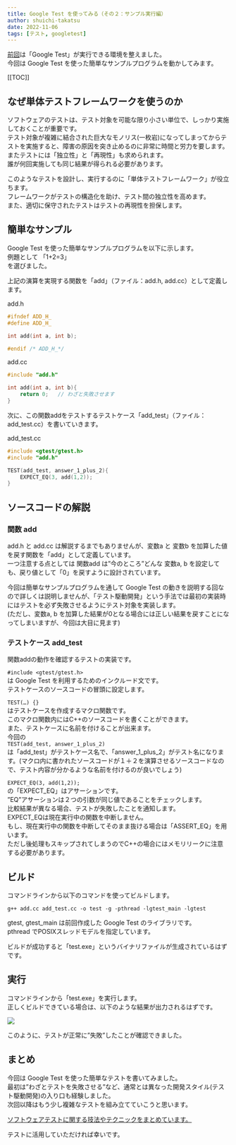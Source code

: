 ```yaml
---
title: Google Test を使ってみる（その２：サンプル実行編）
author: shuichi-takatsu
date: 2022-11-06
tags: [テスト, googletest]
---
```


[前回](/blogs/2022/11/04/google-test-01/)は「Google Test」が実行できる環境を整えました。  
今回は Google Test を使った簡単なサンプルプログラムを動かしてみます。

[[TOC]]

## なぜ単体テストフレームワークを使うのか

ソフトウェアのテストは、テスト対象を可能な限り小さい単位で、しっかり実施しておくことが重要です。  
テスト対象が複雑に結合された巨大なモノリス(一枚岩)になってしまってからテストを実施すると、障害の原因を突き止めるのに非常に時間と労力を要します。  
またテストには「独立性」と「再現性」も求められます。  
誰が何回実施しても同じ結果が得られる必要があります。  

このようなテストを設計し、実行するのに「単体テストフレームワーク」が役立ちます。  
フレームワークがテストの構造化を助け、テスト間の独立性を高めます。  
また、適切に保守されたテストはテストの再現性を担保します。  

## 簡単なサンプル

Google Test を使った簡単なサンプルプログラムを以下に示します。  
例題として
「1+2=3」  
を選びました。

上記の演算を実現する関数を「add」（ファイル：add.h, add.cc）として定義します。  

add.h  
```cpp
#ifndef ADD_H_
#define ADD_H_

int add(int a, int b);

#endif /* ADD_H_*/
```

add.cc
```cpp
#include "add.h"

int add(int a, int b){
    return 0;   // わざと失敗させます
}
```
  
次に、この関数addをテストするテストケース「add_test」（ファイル：add_test.cc）を書いていきます。  

add_test.cc
```cpp
#include <gtest/gtest.h>
#include "add.h"

TEST(add_test, answer_1_plus_2){
    EXPECT_EQ(3, add(1,2));
}
```

## ソースコードの解説

### 関数 add

add.h と add.cc は解説するまでもありませんが、変数a と 変数b を加算した値を戻す関数を「add」として定義しています。  
一つ注意する点としては 関数add は”今のところ”どんな 変数a, b を設定しても、戻り値として「0」を戻すように設計されています。  

今回は簡単なサンプルプログラムを通して Google Test の動きを説明する回なので詳しくは説明しませんが、「テスト駆動開発」という手法では最初の実装時にはテストを必ず失敗させるようにテスト対象を実装します。  
(ただし、変数a, b を加算した結果が0となる場合には正しい結果を戻すことになってしまいますが、今回は大目に見ます)  

### テストケース add_test

関数addの動作を確認するテストの実装です。  

`#include <gtest/gtest.h>`  
は Google Test を利用するためのインクルード文です。  
テストケースのソースコードの冒頭に設定します。  

`TEST(…) {}`  
はテストケースを作成するマクロ関数です。  
このマクロ関数内にはC++のソースコードを書くことができます。  
また、テストケースに名前を付けることが出来ます。   
今回の  
`TEST(add_test, answer_1_plus_2)`  
は「add_test」がテストケース名で、「answer_1_plus_2」がテスト名になります。(マクロ内に書かれたソースコードが１＋２を演算させるソースコードなので、テスト内容が分かるような名前を付けるのが良いでしょう)

`EXPECT_EQ(3, add(1,2));`  
の「EXPECT_EQ」はアサーションです。  
”EQ”アサーションは２つの引数が同じ値であることをチェックします。  
比較結果が異なる場合、テストが失敗したことを通知します。  
EXPECT_EQは現在実行中の関数を中断しません。  
もし、現在実行中の関数を中断してそのまま抜ける場合は「ASSERT_EQ」を用います。  
ただし後処理もスキップされてしまうのでC++の場合にはメモリリークに注意する必要があります。

## ビルド

コマンドラインから以下のコマンドを使ってビルドします。

```shell
g++ add.cc add_test.cc -o test -g -pthread -lgtest_main -lgtest
```

gtest, gtest_main は前回作成した Google Test のライブラリです。  
pthread でPOSIXスレッドモデルを指定しています。  

ビルドが成功すると「test.exe」というバイナリファイルが生成されているはずです。

## 実行

コマンドラインから「test.exe」を実行します。  
正しくビルドできている場合は、以下のような結果が出力されるはずです。  

![](https://gyazo.com/636b3c1dc5ad181afe59708999f577ee.png)

このように、テストが正常に”失敗”したことが確認できました。

## まとめ

今回は Google Test を使った簡単なテストを書いてみました。  
最初は”わざとテストを失敗させる”など、通常とは異なった開発スタイル(テスト駆動開発)の入り口も経験しました。  
次回以降はもう少し複雑なテストを組み立てていこうと思います。

[ソフトウェアテストに関する技法やテクニックをまとめています。](/testing/)

テストに活用していただければ幸いです。
